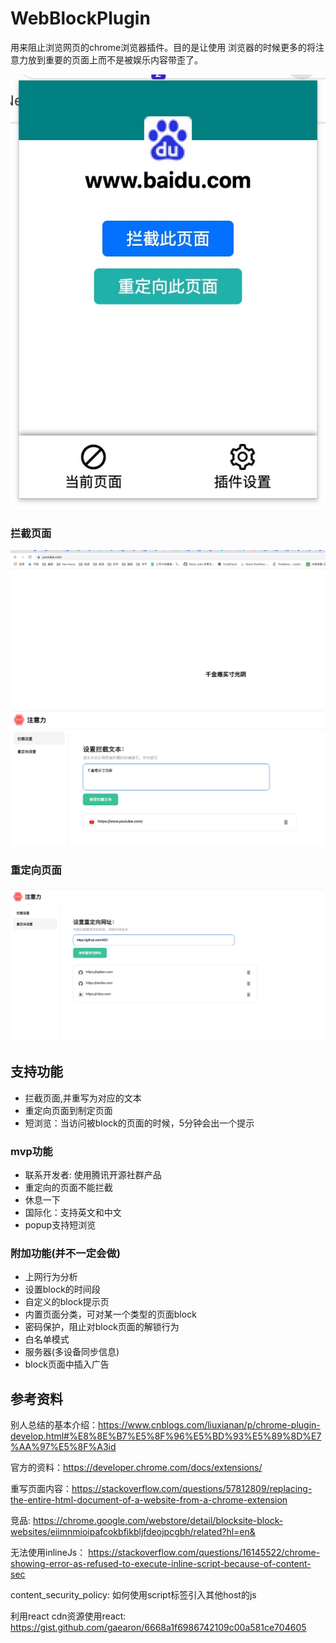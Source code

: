 # WebBlockPlugin
用来阻止浏览网页的chrome浏览器插件。目的是让使用
浏览器的时候更多的将注意力放到重要的页面上而不是被娱乐内容带歪了。


![pop页面](./images/popup.jpeg)

### 拦截页面

![拦截页面展示](./images/overwrite.jpeg)
![拦截设置页面](./images/block.jpeg)

### 重定向页面

![重定向设置页面](./images/redirectSet.jpeg)

## 支持功能

* 拦截页面,并重写为对应的文本
* 重定向页面到制定页面
* 短浏览：当访问被block的页面的时候，5分钟会出一个提示

### mvp功能

* 联系开发者: 使用腾讯开源社群产品
* 重定向的页面不能拦截
* 休息一下
* 国际化：支持英文和中文
* popup支持短浏览

### 附加功能(并不一定会做)

* 上网行为分析
* 设置block的时间段 
* 自定义的block提示页
* 内置页面分类，可对某一个类型的页面block
* 密码保护，阻止对block页面的解锁行为
* 白名单模式
* 服务器(多设备同步信息)
* block页面中插入广告

## 参考资料

别人总结的基本介绍：https://www.cnblogs.com/liuxianan/p/chrome-plugin-develop.html#%E8%8E%B7%E5%8F%96%E5%BD%93%E5%89%8D%E7%AA%97%E5%8F%A3id

官方的资料：https://developer.chrome.com/docs/extensions/

重写页面内容：https://stackoverflow.com/questions/57812809/replacing-the-entire-html-document-of-a-website-from-a-chrome-extension

竞品: https://chrome.google.com/webstore/detail/blocksite-block-websites/eiimnmioipafcokbfikbljfdeojpcgbh/related?hl=en&

无法使用inlineJs： https://stackoverflow.com/questions/16145522/chrome-showing-error-as-refused-to-execute-inline-script-because-of-content-sec

content_security_policy: 如何使用script标签引入其他host的js

利用react cdn资源使用react: https://gist.github.com/gaearon/6668a1f6986742109c00a581ce704605

